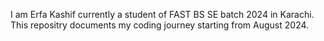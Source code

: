 I am Erfa Kashif currently a student of FAST BS SE batch 2024 in Karachi. This repositry documents my coding journey starting from August 2024.
